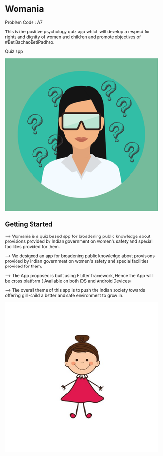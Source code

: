 
# Womania

Problem Code : A7

This is the positive psychology quiz app which will develop a respect for rights and dignity of women and children and promote objectives of #BetiBachaoBetiPadhao.

Quiz app 

![App Icon](https://raw.githubusercontent.com/mrcodefrost/A7_Elementalists/main/Extras/Icon%20Image.png)

## Getting Started

--> Womania is a quiz based app for broadening public knowledge about provisions provided by Indian government on women's safety and special facilities provided for them.

--> We designed an app for broadening public knowledge about provisions provided by Indian government on women's safety and special facilities provided for them.

--> The App proposed is built using Flutter framework, Hence the App will be cross platform ( Available on both iOS and Android Devices)

--> The overall theme of this app is to push the Indian society towards offering girl-child a better and safe environment to grow in.


![Girl Pic](https://raw.githubusercontent.com/mrcodefrost/A7_Elementalists/main/Extras/Girl%20Pic.jpg)